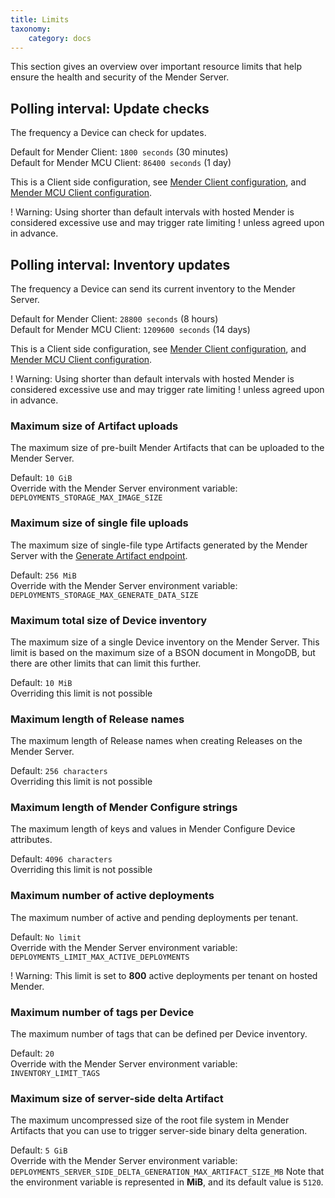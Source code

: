 ```yaml
---
title: Limits
taxonomy:
    category: docs
---
```


This section gives an overview over important resource limits that help ensure the health and security of the Mender Server.

## Polling interval: Update checks
The frequency a Device can check for updates.

Default for Mender Client: `1800 seconds` (30 minutes)</br>
Default for Mender MCU Client: `86400 seconds` (1 day)</br>

This is a Client side configuration, see [Mender Client configuration](../../03.Client-installation/07.Configuration/01.Polling-interval/docs.md),
and [Mender MCU Client configuration](../../06.Operating-System-updates-Zephyr/04.Customize-Mender-mcu/docs.md).

! Warning: Using shorter than default intervals with hosted Mender is considered excessive use and may trigger rate limiting
! unless agreed upon in advance.

## Polling interval: Inventory updates
The frequency a Device can send its current inventory to the Mender Server.

Default for Mender Client: `28800 seconds` (8 hours)</br>
Default for Mender MCU Client: `1209600 seconds` (14 days)</br>

This is a Client side configuration, see [Mender Client configuration](../../03.Client-installation/07.Configuration/01.Polling-interval/docs.md),
and [Mender MCU Client configuration](../../06.Operating-System-updates-Zephyr/04.Customize-Mender-mcu/docs.md).

! Warning: Using shorter than default intervals with hosted Mender is considered excessive use and may trigger rate limiting
! unless agreed upon in advance.

### Maximum size of Artifact uploads
The maximum size of pre-built Mender Artifacts that can be uploaded to the Mender Server.

Default: `10 GiB`</br> 
Override with the Mender Server environment variable: `DEPLOYMENTS_STORAGE_MAX_IMAGE_SIZE`

### Maximum size of single file uploads
The maximum size of single-file type Artifacts generated by the Mender Server with the [Generate Artifact endpoint](https://docs.mender.io/api/#management-api-deployments-generate-artifact).

Default: `256 MiB`</br>
Override with the Mender Server environment variable: `DEPLOYMENTS_STORAGE_MAX_GENERATE_DATA_SIZE`

### Maximum total size of Device inventory
The maximum size of a single Device inventory on the Mender Server. This limit is based on the maximum size of a BSON document in MongoDB, but there are other limits that can limit this further.

Default: `10 MiB`</br>
Overriding this limit is not possible

### Maximum length of Release names
The maximum length of Release names when creating Releases on the Mender Server.

Default: `256 characters`</br>
Overriding this limit is not possible

### Maximum length of Mender Configure strings
The maximum length of keys and values in Mender Configure Device attributes.

Default: `4096 characters`</br>
Overriding this limit is not possible

### Maximum number of active deployments
The maximum number of active and pending deployments per tenant.

Default: `No limit`</br>
Override with the Mender Server environment variable: `DEPLOYMENTS_LIMIT_MAX_ACTIVE_DEPLOYMENTS`

! Warning: This limit is set to **800** active deployments per tenant on hosted Mender.

### Maximum number of tags per Device
The maximum number of tags that can be defined per Device inventory.

Default: `20`</br>
Override with the Mender Server environment variable: `INVENTORY_LIMIT_TAGS`

### Maximum size of server-side delta Artifact
The maximum uncompressed size of the root file system in Mender Artifacts that you can use to trigger server-side binary delta generation.

Default: `5 GiB`</br>
Override with the Mender Server environment variable: `DEPLOYMENTS_SERVER_SIDE_DELTA_GENERATION_MAX_ARTIFACT_SIZE_MB`
Note that the environment variable is represented in **MiB**, and its default value is `5120`.
